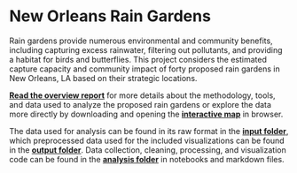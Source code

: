 # New Orleans Rain Gardens

Rain gardens provide numerous environmental and community benefits, including capturing excess rainwater, filtering out pollutants, and providing a habitat for birds and butterflies. This project considers the estimated capture capacity and community impact of forty proposed rain gardens in New Orleans, LA based on their strategic locations.

**[Read the overview report](/raingarden_report.pdf)** for more details about the methodology, tools, and data used to analyze the proposed rain gardens or explore the data more directly by downloading and opening the **[interactive map](/raingarden_map.html)** in browser.

The data used for analysis can be found in its raw format in the **[input folder](/data/input)**, which preprocessed data used for the included visualizations can be found in the **[output folder](/data/output)**. Data collection, cleaning, processing, and visualization code can be found in the **[analysis folder](/analysis)** in notebooks and markdown files.